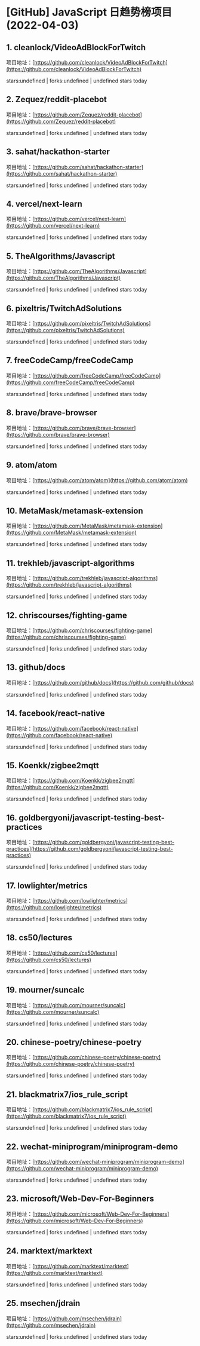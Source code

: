 # [GitHub] JavaScript 日趋势榜项目(2022-04-03)

## 1. cleanlock/VideoAdBlockForTwitch 

项目地址：[https://github.com/cleanlock/VideoAdBlockForTwitch](https://github.com/cleanlock/VideoAdBlockForTwitch)

stars:undefined | forks:undefined | undefined stars today 



## 2. Zequez/reddit-placebot 

项目地址：[https://github.com/Zequez/reddit-placebot](https://github.com/Zequez/reddit-placebot)

stars:undefined | forks:undefined | undefined stars today 



## 3. sahat/hackathon-starter 

项目地址：[https://github.com/sahat/hackathon-starter](https://github.com/sahat/hackathon-starter)

stars:undefined | forks:undefined | undefined stars today 



## 4. vercel/next-learn 

项目地址：[https://github.com/vercel/next-learn](https://github.com/vercel/next-learn)

stars:undefined | forks:undefined | undefined stars today 



## 5. TheAlgorithms/Javascript 

项目地址：[https://github.com/TheAlgorithms/Javascript](https://github.com/TheAlgorithms/Javascript)

stars:undefined | forks:undefined | undefined stars today 



## 6. pixeltris/TwitchAdSolutions 

项目地址：[https://github.com/pixeltris/TwitchAdSolutions](https://github.com/pixeltris/TwitchAdSolutions)

stars:undefined | forks:undefined | undefined stars today 



## 7. freeCodeCamp/freeCodeCamp 

项目地址：[https://github.com/freeCodeCamp/freeCodeCamp](https://github.com/freeCodeCamp/freeCodeCamp)

stars:undefined | forks:undefined | undefined stars today 



## 8. brave/brave-browser 

项目地址：[https://github.com/brave/brave-browser](https://github.com/brave/brave-browser)

stars:undefined | forks:undefined | undefined stars today 



## 9. atom/atom 

项目地址：[https://github.com/atom/atom](https://github.com/atom/atom)

stars:undefined | forks:undefined | undefined stars today 



## 10. MetaMask/metamask-extension 

项目地址：[https://github.com/MetaMask/metamask-extension](https://github.com/MetaMask/metamask-extension)

stars:undefined | forks:undefined | undefined stars today 



## 11. trekhleb/javascript-algorithms 

项目地址：[https://github.com/trekhleb/javascript-algorithms](https://github.com/trekhleb/javascript-algorithms)

stars:undefined | forks:undefined | undefined stars today 



## 12. chriscourses/fighting-game 

项目地址：[https://github.com/chriscourses/fighting-game](https://github.com/chriscourses/fighting-game)

stars:undefined | forks:undefined | undefined stars today 



## 13. github/docs 

项目地址：[https://github.com/github/docs](https://github.com/github/docs)

stars:undefined | forks:undefined | undefined stars today 



## 14. facebook/react-native 

项目地址：[https://github.com/facebook/react-native](https://github.com/facebook/react-native)

stars:undefined | forks:undefined | undefined stars today 



## 15. Koenkk/zigbee2mqtt 

项目地址：[https://github.com/Koenkk/zigbee2mqtt](https://github.com/Koenkk/zigbee2mqtt)

stars:undefined | forks:undefined | undefined stars today 



## 16. goldbergyoni/javascript-testing-best-practices 

项目地址：[https://github.com/goldbergyoni/javascript-testing-best-practices](https://github.com/goldbergyoni/javascript-testing-best-practices)

stars:undefined | forks:undefined | undefined stars today 



## 17. lowlighter/metrics 

项目地址：[https://github.com/lowlighter/metrics](https://github.com/lowlighter/metrics)

stars:undefined | forks:undefined | undefined stars today 



## 18. cs50/lectures 

项目地址：[https://github.com/cs50/lectures](https://github.com/cs50/lectures)

stars:undefined | forks:undefined | undefined stars today 



## 19. mourner/suncalc 

项目地址：[https://github.com/mourner/suncalc](https://github.com/mourner/suncalc)

stars:undefined | forks:undefined | undefined stars today 



## 20. chinese-poetry/chinese-poetry 

项目地址：[https://github.com/chinese-poetry/chinese-poetry](https://github.com/chinese-poetry/chinese-poetry)

stars:undefined | forks:undefined | undefined stars today 



## 21. blackmatrix7/ios_rule_script 

项目地址：[https://github.com/blackmatrix7/ios_rule_script](https://github.com/blackmatrix7/ios_rule_script)

stars:undefined | forks:undefined | undefined stars today 



## 22. wechat-miniprogram/miniprogram-demo 

项目地址：[https://github.com/wechat-miniprogram/miniprogram-demo](https://github.com/wechat-miniprogram/miniprogram-demo)

stars:undefined | forks:undefined | undefined stars today 



## 23. microsoft/Web-Dev-For-Beginners 

项目地址：[https://github.com/microsoft/Web-Dev-For-Beginners](https://github.com/microsoft/Web-Dev-For-Beginners)

stars:undefined | forks:undefined | undefined stars today 



## 24. marktext/marktext 

项目地址：[https://github.com/marktext/marktext](https://github.com/marktext/marktext)

stars:undefined | forks:undefined | undefined stars today 



## 25. msechen/jdrain 

项目地址：[https://github.com/msechen/jdrain](https://github.com/msechen/jdrain)

stars:undefined | forks:undefined | undefined stars today 



